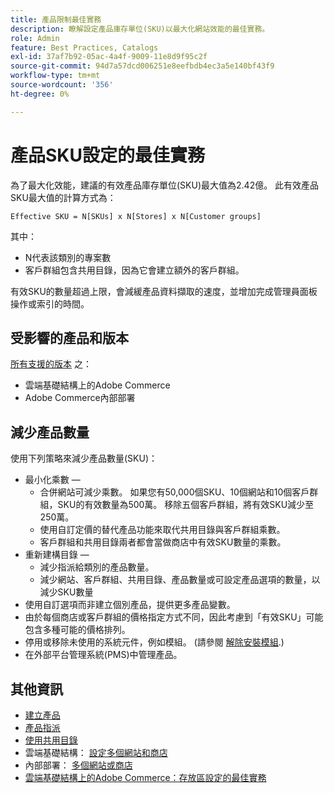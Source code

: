 ```yaml
---
title: 產品限制最佳實務
description: 瞭解設定產品庫存單位(SKU)以最大化網站效能的最佳實務。
role: Admin
feature: Best Practices, Catalogs
exl-id: 37af7b92-05ac-4a4f-9009-11e8d9f95c2f
source-git-commit: 94d7a57dcd006251e8eefbdb4ec3a5e140bf43f9
workflow-type: tm+mt
source-wordcount: '356'
ht-degree: 0%

---
```


# 產品SKU設定的最佳實務

為了最大化效能，建議的有效產品庫存單位(SKU)最大值為2.42億。 此有效產品SKU最大值的計算方式為：

```text
Effective SKU = N[SKUs] x N[Stores] x N[Customer groups]
```

其中：

- N代表該類別的專案數
- 客戶群組包含共用目錄，因為它會建立額外的客戶群組。

有效SKU的數量超過上限，會減緩產品資料擷取的速度，並增加完成管理員面板操作或索引的時間。

## 受影響的產品和版本

[所有支援的版本](../../../release/versions.md) 之：

- 雲端基礎結構上的Adobe Commerce
- Adobe Commerce內部部署

## 減少產品數量

使用下列策略來減少產品數量(SKU)：

- 最小化乘數 — 
   - 合併網站可減少乘數。 如果您有50,000個SKU、10個網站和10個客戶群組，SKU的有效數量為500萬。 移除五個客戶群組，將有效SKU減少至250萬。
   - 使用自訂定價的替代產品功能來取代共用目錄與客戶群組乘數。
   - 客戶群組和共用目錄兩者都會當做商店中有效SKU數量的乘數。
- 重新建構目錄 — 
   - 減少指派給類別的產品數量。
   - 減少網站、客戶群組、共用目錄、產品數量或可設定產品選項的數量，以減少SKU數量
- 使用自訂選項而非建立個別產品，提供更多產品變數。
- 由於每個商店或客戶群組的價格指定方式不同，因此考慮到「有效SKU」可能包含多種可能的價格排列。
- 停用或移除未使用的系統元件，例如模組。 (請參閱  [解除安裝模組](../../../installation/tutorials/uninstall-modules.md).)
- 在外部平台管理系統(PMS)中管理產品。

## 其他資訊

- [建立產品](https://experienceleague.adobe.com/docs/commerce-admin/catalog/products/product-create.html)
- [產品指派](https://experienceleague.adobe.com/docs/commerce-admin/catalog/categories/products-in-category/categories-product-assignments.html)
- [使用共用目錄](https://experienceleague.adobe.com/docs/commerce-admin/b2b/shared-catalogs/catalog-shared.html)
- 雲端基礎結構： [設定多個網站和商店](https://devdocs.magento.com/cloud/project/project-multi-sites.html)
- 內部部署： [多個網站或商店](../../../configuration/multi-sites/ms-overview.md)
- [雲端基礎結構上的Adobe Commerce：存放區設定的最佳實務](https://devdocs.magento.com/cloud/configure/configure-best-practices.html)
